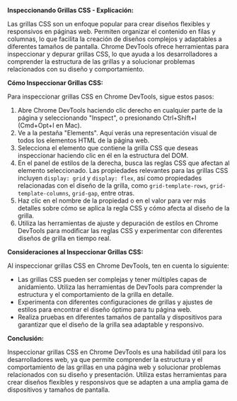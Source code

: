 **Inspeccionando Grillas CSS - Explicación:**

Las grillas CSS son un enfoque popular para crear diseños flexibles y responsivos en páginas web. Permiten organizar el contenido en filas y columnas, lo que facilita la creación de diseños complejos y adaptables a diferentes tamaños de pantalla. Chrome DevTools ofrece herramientas para inspeccionar y depurar grillas CSS, lo que ayuda a los desarrolladores a comprender la estructura de las grillas y a solucionar problemas relacionados con su diseño y comportamiento.

**Cómo Inspeccionar Grillas CSS:**

Para inspeccionar grillas CSS en Chrome DevTools, sigue estos pasos:

1. Abre Chrome DevTools haciendo clic derecho en cualquier parte de la página y seleccionando "Inspect", o presionando Ctrl+Shift+I (Cmd+Opt+I en Mac).
2. Ve a la pestaña "Elements". Aquí verás una representación visual de todos los elementos HTML de la página web.
3. Selecciona el elemento que contiene la grilla CSS que deseas inspeccionar haciendo clic en él en la estructura del DOM.
4. En el panel de estilos de la derecha, busca las reglas CSS que afectan al elemento seleccionado. Las propiedades relevantes para las grillas CSS incluyen `display: grid` y `display: flex`, así como propiedades relacionadas con el diseño de la grilla, como `grid-template-rows`, `grid-template-columns`, `grid-gap`, entre otras.
5. Haz clic en el nombre de la propiedad o en el valor para ver más detalles sobre cómo se aplica la regla CSS y cómo afecta al diseño de la grilla.
6. Utiliza las herramientas de ajuste y depuración de estilos en Chrome DevTools para modificar las reglas CSS y experimentar con diferentes diseños de grilla en tiempo real.

**Consideraciones al Inspeccionar Grillas CSS:**

Al inspeccionar grillas CSS en Chrome DevTools, ten en cuenta lo siguiente:

- Las grillas CSS pueden ser complejas y tener múltiples capas de anidamiento. Utiliza las herramientas de DevTools para comprender la estructura y el comportamiento de la grilla en detalle.
- Experimenta con diferentes configuraciones de grillas y ajustes de estilos para encontrar el diseño óptimo para tu página web.
- Realiza pruebas en diferentes tamaños de pantalla y dispositivos para garantizar que el diseño de la grilla sea adaptable y responsivo.

**Conclusión:**

Inspeccionar grillas CSS en Chrome DevTools es una habilidad útil para los desarrolladores web, ya que permite comprender la estructura y el comportamiento de las grillas en una página web y solucionar problemas relacionados con su diseño y presentación. Utiliza estas herramientas para crear diseños flexibles y responsivos que se adapten a una amplia gama de dispositivos y tamaños de pantalla.